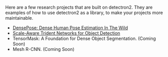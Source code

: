 
Here are a few research projects that are built on detectron2.
They are examples of how to use detectron2 as a library, to make your projects more
maintainable.

+ [DensePose: Dense Human Pose Estimation In The Wild](DensePose)
+ [Scale-Aware Trident Networks for Object Detection](TridentNet)
+ TensorMask: A Foundation for Dense Object Segmentation.  (Coming Soon)
+ Mesh R-CNN.  (Coming Soon)
